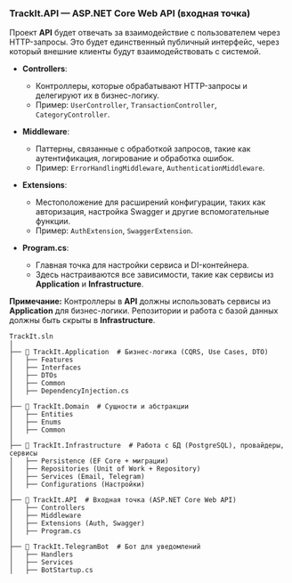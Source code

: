 ### **TrackIt.API** — ASP.NET Core Web API (входная точка)
Проект **API** будет отвечать за взаимодействие с пользователем через HTTP-запросы. Это будет единственный публичный интерфейс, через который внешние клиенты будут взаимодействовать с системой.

- **Controllers**:
    - Контроллеры, которые обрабатывают HTTP-запросы и делегируют их в бизнес-логику.
    - Пример: `UserController`, `TransactionController`, `CategoryController`.

- **Middleware**:
    - Паттерны, связанные с обработкой запросов, такие как аутентификация, логирование и обработка ошибок.
    - Пример: `ErrorHandlingMiddleware`, `AuthenticationMiddleware`.

- **Extensions**:
    - Местоположение для расширений конфигурации, таких как авторизация, настройка Swagger и другие вспомогательные функции.
    - Пример: `AuthExtension`, `SwaggerExtension`.

- **Program.cs**:
    - Главная точка для настройки сервиса и DI-контейнера.
    - Здесь настраиваются все зависимости, такие как сервисы из **Application** и **Infrastructure**.

**Примечание:** Контроллеры в **API** должны использовать сервисы из **Application** для бизнес-логики. Репозитории и работа с базой данных должны быть скрыты в **Infrastructure**.

```
TrackIt.sln
│
├── 📂 TrackIt.Application  # Бизнес-логика (CQRS, Use Cases, DTO)
│   ├── Features
│   ├── Interfaces
│   ├── DTOs
│   ├── Common
│   ├── DependencyInjection.cs
│
├── 📂 TrackIt.Domain  # Сущности и абстракции
│   ├── Entities
│   ├── Enums
│   ├── Common
│
├── 📂 TrackIt.Infrastructure  # Работа с БД (PostgreSQL), провайдеры, сервисы
│   ├── Persistence (EF Core + миграции)
│   ├── Repositories (Unit of Work + Repository)
│   ├── Services (Email, Telegram)
│   ├── Configurations (Настройки)
│
├── 📂 TrackIt.API  # Входная точка (ASP.NET Core Web API)
│   ├── Controllers
│   ├── Middleware
│   ├── Extensions (Auth, Swagger)
│   ├── Program.cs
│
├── 📂 TrackIt.TelegramBot  # Бот для уведомлений
│   ├── Handlers
│   ├── Services
│   ├── BotStartup.cs
```